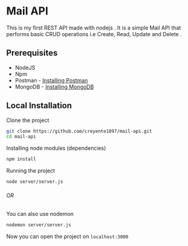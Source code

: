 # Mail API

This is my first REST API made with nodejs . It is a simple Mail API that performs basic CRUD operations i.e Create, Read, Update and Delete .

## Prerequisites

- NodeJS
- Npm
- Postman - [Installing Postman](https://www.getpostman.com/)
- MongoDB - [Installing MongoDB](https://www.mongodb.com/download-center/community)

## Local Installation

Clone the project

```sh
git clone https://github.com/creyente1897/mail-api.git
cd mail-api
```

Installing node modules (dependencies)

```sh
npm install
```

Running the project

```sh
node server/server.js
```

###### OR

You can also use nodemon

```sh
nodemon server/server.js
```

Now you can open the project on `localhost:3000`

